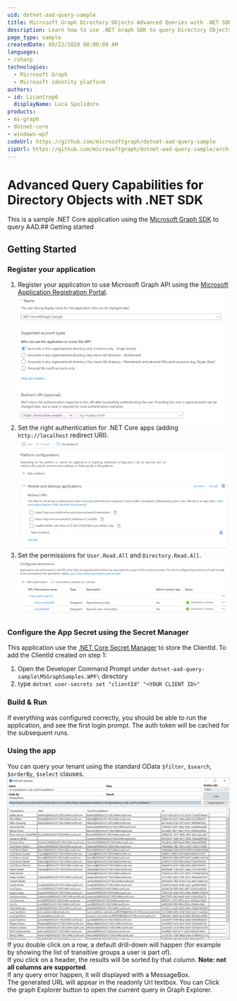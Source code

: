 ```yaml
---
uid: dotnet-aad-query-sample
title: Microsoft Graph Directory Objects Advanced Queries with .NET SDK
description: Learn how to use .NET Graph SDK to query Directory Objects
page_type: sample
createdDate: 09/22/2020 00:00:00 AM
languages:
- csharp
technologies:
  - Microsoft Graph
  - Microsoft identity platform
authors:
- id: Licantrop0
  displayName: Luca Spolidoro
products:
- ms-graph
- dotnet-core
- windows-wpf
codeUrl: https://github.com/microsoftgraph/dotnet-aad-query-sample
zipUrl: https://github.com/microsoftgraph/dotnet-aad-query-sample/archive/master.zip
---
```


# Advanced Query Capabilities for Directory Objects with .NET SDK

This is a sample .NET Core application using the [Microsoft Graph SDK](https://github.com/microsoftgraph/msgraph-sdk-dotnet) to query AAD.## Getting started

## Getting Started

### Register your application

1. Register your application to use Microsoft Graph API using the [Microsoft Application Registration Portal](https://aka.ms/appregistrations).
![Application Registration](docs/register_app.png)
2. Set the right authentication for .NET Core apps (adding `http://localhost` redirect URI).
![Platform Configuration](docs/platform_config.png)
3. Set the permissions for `User.Read.All` and `Directory.Read.All`.
![Api Permissions](docs/api_permissions.png)

### Configure the App Secret using the Secret Manager

This application use the [.NET Core Secret Manager](https://docs.microsoft.com/en-us/aspnet/core/security/app-secrets?view=aspnetcore-3.1&tabs=windows) to store the ClientId.
To add the ClientId created on step 1:

1. Open the Developer Command Prompt under `dotnet-aad-query-sample\MSGraphSamples.WPF\` directory
2. type `dotnet user-secrets set "clientId" "<YOUR CLIENT ID>"`

### Build & Run

If everything was configured correctly, you should be able to run the application, and see the first login prompt.
The auth token will be cached for the subsequent runs.

### Using the app

You can query your tenant using the standard OData `$filter`, `$search`, `$orderBy`, `$select` clauses.
![Screenshot of the App](docs/app1.png)
If you double click on a row, a default drill-down will happen (for example by showing the list of transitive groups a user is part of).  
If you click on a header, the results will be sorted by that column. **Note: not all columns are supported**.  
If any query error happen, it will displayed with a MessageBox.  
The generated URL will appear in the readonly Url textbox. You can Click the graph Explorer button to open the current query in Graph Explorer.
